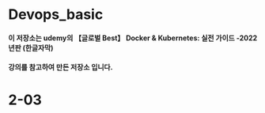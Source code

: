 # Devops_basic
#### 이 저장소는 udemy의 【글로벌 Best】 Docker & Kubernetes: 실전 가이드 -2022년판 (한글자막)
#### 강의를 참고하여 만든 저장소 입니다.


# 2-03

